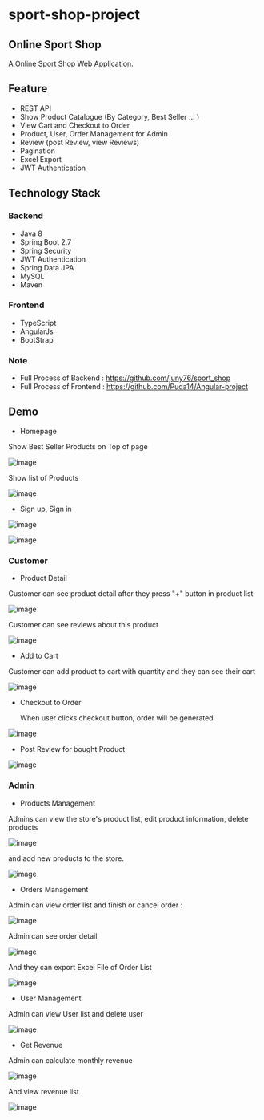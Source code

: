 # sport-shop-project
## Online Sport Shop
A Online Sport Shop Web Application.
## Feature
- REST API
- Show Product Catalogue (By Category, Best Seller ... )
- View Cart and Checkout to Order
- Product, User, Order Management for Admin
- Review (post Review, view Reviews)
- Pagination
- Excel Export
- JWT Authentication
## Technology Stack
### Backend
- Java 8
- Spring Boot 2.7
- Spring Security
- JWT Authentication
- Spring Data JPA
- MySQL
- Maven
### Frontend
- TypeScript
- AngularJs
- BootStrap
### Note
- Full Process of Backend : https://github.com/juny76/sport_shop
- Full Process of Frontend : https://github.com/Puda14/Angular-project
## Demo
- Homepage

Show Best Seller Products on Top of page

![image](https://github.com/juny76/sport-shop-project/assets/87554832/0d6e703f-19c8-464b-9388-d5b34cb36f6d)

Show list of Products

![image](https://github.com/juny76/sport-shop-project/assets/87554832/94f1568f-74fc-444e-81b8-b5ab84198780)

- Sign up, Sign in

![image](https://github.com/juny76/sport-shop-project/assets/87554832/9bd6d41c-cf7b-4581-838b-c21420c2d0aa)

![image](https://github.com/juny76/sport-shop-project/assets/87554832/735356ac-8e3c-449d-9e55-0a266511166d)


### Customer
* Product Detail

Customer can see product detail after they press "+" button in product list

![image](https://github.com/juny76/sport-shop-project/assets/87554832/5e6d6da5-7528-4e5e-a19d-1ebcbbd94acd)

Customer can see reviews about this product

![image](https://github.com/juny76/sport-shop-project/assets/87554832/d28ed3d8-59d3-4bef-ae8d-caa213472899)

* Add to Cart

Customer can add product to cart with quantity and they can see their cart

![image](https://github.com/juny76/sport-shop-project/assets/87554832/b8d8490c-e540-4101-aedc-71c99b36dedf)

* Checkout to Order
  
  When user clicks checkout button, order will be generated
  
![image](https://github.com/juny76/sport-shop-project/assets/87554832/ee94667a-8449-4cc2-bb9a-155eafd6929e)

* Post Review for bought Product

![image](https://github.com/juny76/sport-shop-project/assets/87554832/a253ddfa-4d4d-4437-a544-e14ed0c25a33)

### Admin
* Products Management

Admins can view the store's product list, edit product information, delete products

![image](https://github.com/juny76/sport-shop-project/assets/87554832/9f0fca8b-fe00-4f53-8493-00112145a9ea)

and add new products to the store.

![image](https://github.com/juny76/sport-shop-project/assets/87554832/bcb129c5-0475-4256-938f-37e149a0199b)

* Orders Management

Admin can view order list and finish or cancel order : 

![image](https://github.com/juny76/sport-shop-project/assets/87554832/16a254a5-12ef-4e61-aec3-4e451cae4a40)

Admin can see order detail

![image](https://github.com/juny76/sport-shop-project/assets/87554832/21aa5833-8dee-4415-9c9d-3e14b8e73f50)

And they can export Excel File of Order List

![image](https://github.com/juny76/sport-shop-project/assets/87554832/f0e2b8e0-01ff-4832-8077-664395b657b5)

* User Management

Admin can view User list and delete user

![image](https://github.com/juny76/sport-shop-project/assets/87554832/04736b89-2b9d-4017-bfd0-461c9a3a1dcc)

* Get Revenue

Admin can calculate monthly revenue

![image](https://github.com/juny76/sport-shop-project/assets/87554832/6eb62b95-cc48-445f-8b69-ecbc851c568c)

And view revenue list

![image](https://github.com/juny76/sport-shop-project/assets/87554832/0c8561aa-62c6-49be-ae48-441efb1ec1d2)


